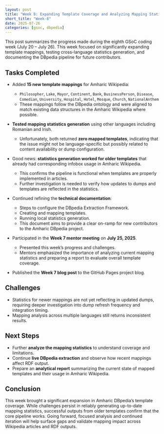 ```yaml
---
layout: post
title: "Week 8: Expanding Template Coverage and Analyzing Mapping Statistics"
short_title: "Week-8"
date: 2025-07-26
categories: [gsoc, dbpedia]
---
```


This post summarizes the progress made during the eighth GSoC coding week (July 20 – July 26). This week focused on significantly expanding template mappings, testing cross-language statistics generation, and documenting the DBpedia pipeline for future contributors.

<!--more-->

## Tasks Completed

- Added **15 new template mappings** for Amharic Wikipedia:
  - `Philosopher`, `Lake`, `Mayor`, `Continent`, `Bank`, `BusinessPerson`, `Disease`, `Comedian`, `University`, `Hospital`, `Hotel`, `Mosque`, `Church`, `NationalAnthem`
  - These mappings follow the DBpedia ontology and were aligned to match existing data structures in the Amharic Wikipedia where possible.

- **Tested mapping statistics generation** using other languages including Romanian and Irish.
  - Unfortunately, both returned **zero mapped templates**, indicating that the issue might not be language-specific but possibly related to content availability or dump configuration.

- Good news: **statistics generation worked for older templates** that already had corresponding infobox usage in Amharic Wikipedia.
  - This confirms the pipeline is functional when templates are properly implemented in articles.
  - Further investigation is needed to verify how updates to dumps and templates are reflected in the statistics.

- Continued refining the **technical documentation**:
  - Steps to configure the DBpedia Extraction Framework.
  - Creating and mapping templates.
  - Running local statistics generation.
  - This document aims to provide a clear on-ramp for new contributors to the Amharic DBpedia project.

- Participated in the **Week 7 mentor meeting** on **July 25, 2025**.
  - Presented this week’s progress and challenges.
  - Mentors emphasized the importance of analyzing current mapping statistics and preparing a report to evaluate overall template coverage.

- Published the **Week 7 blog post** to the GitHub Pages project blog.

## Challenges

- Statistics for newer mappings are not yet reflecting in updated dumps, requiring deeper investigation into dump refresh frequency and integration timing.
- Mapping analysis across multiple languages still returns inconsistent results.

## Next Steps

- Further **analyze the mapping statistics** to understand coverage and limitations.
- Continue **live DBpedia extraction** and observe how recent mappings affect RDF output.
- Prepare an **analytical report** summarizing the current state of mapped templates and their usage in Amharic Wikipedia.

## Conclusion

This week brought a significant expansion in Amharic DBpedia’s template coverage. While challenges persist in reliably generating up-to-date mapping statistics, successful outputs from older templates confirm that the core pipeline works. Going forward, focused analysis and continued iteration will help surface gaps and validate mapping impact across Wikipedia articles and RDF outputs.
